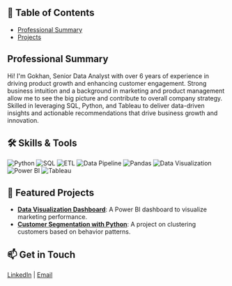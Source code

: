 ## 📑 Table of Contents
- [Professional Summary](resume.md)
- [Projects](readme.md) 

## Professional Summary
Hi! I'm Gokhan, Senior Data Analyst with over 6 years of experience in driving product growth and enhancing customer engagement. Strong business intuition and a background in marketing and product management allow me to see the big picture and contribute to overall company strategy. Skilled in leveraging SQL, Python, and Tableau to deliver data-driven insights and actionable recommendations that drive business growth and innovation.


## 🛠️ Skills & Tools
![Python](https://img.shields.io/badge/Python-3776AB?style=for-the-badge&logo=python&logoColor=white) 
![SQL](https://img.shields.io/badge/SQL-4479A1?style=for-the-badge&logo=postgresql&logoColor=white)
![ETL](https://img.shields.io/badge/ETL-4CAF50?style=for-the-badge&logo=databricks&logoColor=white)
![Data Pipeline](https://img.shields.io/badge/Data%20Pipeline-FF6F00?style=for-the-badge&logo=apache-airflow&logoColor=white)
![Pandas](https://img.shields.io/badge/Pandas-150458?style=for-the-badge&logo=pandas&logoColor=white)
![Data Visualization](https://img.shields.io/badge/Data%20Visualization-F2C811?style=for-the-badge&logo=tableau&logoColor=black)
![Power BI](https://img.shields.io/badge/Power%20BI-F2C811?style=for-the-badge&logo=power-bi&logoColor=black)
![Tableau](https://img.shields.io/badge/Tableau-E97627?style=for-the-badge&logo=tableau&logoColor=white)

## 🌟 Featured Projects
- **[Data Visualization Dashboard](Link)**: A Power BI dashboard to visualize marketing performance.
- **[Customer Segmentation with Python](Link)**: A project on clustering customers based on behavior patterns.

## 📫 Get in Touch
[LinkedIn](https://www.linkedin.com/in/gokhansaltik/) | [Email](mailto:gokhansaltik@gmail.com)

 
